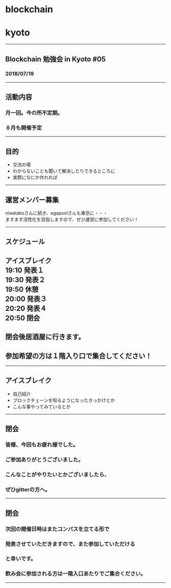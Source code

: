 # blockchain
# kyoto
---
## Blockchain 勉強会 in Kyoto #05
### 2018/07/19
---
## 活動内容
### 月一回。今の所不定期。
### ８月も開催予定     
     
---
## 目的
- 交流の場      
- わからないことも聞いて解決したりできるところに    
- 実際になにか作れれば    

---
## 運営メンバー募集
niwatakoさんに続き、egapoolさんも東京に・・・     
ますます活性化を目指しますので、ぜひ運営に参加してください！   
     
---
## スケジュール
アイスブレイク     
19:10  発表１    
19:30  発表２    
19:50  休憩    
20:00  発表３    
20:20  発表４    
20:50  閉会    
---
## 閉会後居酒屋に行きます。
## 参加希望の方は１階入り口で集合してください！
---
## アイスブレイク
- 自己紹介    
- ブロックチェーンを知るようになったきっかけとか    
- こんな事やってみているとか    

---
## 閉会
### 皆様、今回もお疲れ様でした。
### ご参加ありがとうございました。
### こんなことがやりたいとかございましたら、
### ぜひgitterの方へ。

---
## 閉会
### 次回の開催日時はまたコンパスを立てる形で
### 発表させていただきますので、また参加していただける
### と幸いです。
### 飲み会に参加される方は一階入口あたりでご集合ください。
----
